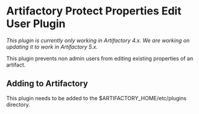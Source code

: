 Artifactory Protect Properties Edit User Plugin
=======================================

*This plugin is currently only working in Artifactory 4.x. We are working on updating it to work in Artifactory 5.x.*

This plugin prevents non admin users from editing existing properties of an artifact.

Adding to Artifactory
---------------------

This plugin needs to be added to the $ARTIFACTORY_HOME/etc/plugins directory.